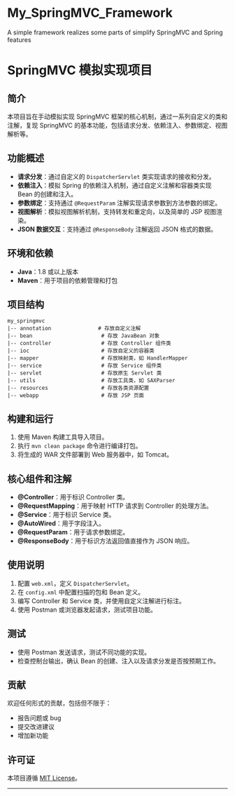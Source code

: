 # My_SpringMVC_Framework
A simple framework realizes some parts of simplify SpringMVC and Spring features

# SpringMVC 模拟实现项目
## 简介
本项目旨在手动模拟实现 SpringMVC 框架的核心机制，通过一系列自定义的类和注解，复现 SpringMVC 的基本功能，包括请求分发、依赖注入、参数绑定、视图解析等。

## 功能概述
- **请求分发**：通过自定义的 `DispatcherServlet` 类实现请求的接收和分发。
- **依赖注入**：模拟 Spring 的依赖注入机制，通过自定义注解和容器类实现 Bean 的创建和注入。
- **参数绑定**：支持通过 `@RequestParam` 注解实现请求参数到方法参数的绑定。
- **视图解析**：模拟视图解析机制，支持转发和重定向，以及简单的 JSP 视图渲染。
- **JSON 数据交互**：支持通过 `@ResponseBody` 注解返回 JSON 格式的数据。

## 环境和依赖
- **Java**：1.8 或以上版本
- **Maven**：用于项目的依赖管理和打包

## 项目结构
```
my_springmvc
|-- annotation               # 存放自定义注解
|-- bean                      # 存放 JavaBean 对象
|-- controller                # 存放 Controller 组件类
|-- ioc                       # 存放自定义的容器类
|-- mapper                    # 存放映射类，如 HandlerMapper
|-- service                   # 存放 Service 组件类
|-- servlet                   # 存放原生 Servlet 类
|-- utils                     # 存放工具类，如 SAXParser
|-- resources                 # 存放各类资源配置
|-- webapp                    # 存放 JSP 页面
```

## 构建和运行
1. 使用 Maven 构建工具导入项目。
2. 执行 `mvn clean package` 命令进行编译打包。
3. 将生成的 WAR 文件部署到 Web 服务器中，如 Tomcat。

## 核心组件和注解
- **@Controller**：用于标识 Controller 类。
- **@RequestMapping**：用于映射 HTTP 请求到 Controller 的处理方法。
- **@Service**：用于标识 Service 类。
- **@AutoWired**：用于字段注入。
- **@RequestParam**：用于请求参数绑定。
- **@ResponseBody**：用于标识方法返回值直接作为 JSON 响应。

## 使用说明
1. 配置 `web.xml`，定义 `DispatcherServlet`。
2. 在 `config.xml` 中配置扫描的包和 Bean 定义。
3. 编写 Controller 和 Service 类，并使用自定义注解进行标注。
4. 使用 Postman 或浏览器发起请求，测试项目功能。

## 测试
- 使用 Postman 发送请求，测试不同功能的实现。
- 检查控制台输出，确认 Bean 的创建、注入以及请求分发是否按预期工作。

## 贡献
欢迎任何形式的贡献，包括但不限于：
- 报告问题或 bug
- 提交改进建议
- 增加新功能

## 许可证
本项目遵循 [MIT License](https://opensource.org/licenses/MIT)。

---
